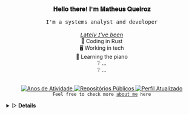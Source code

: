 <h3 align="center">𝐇𝐞𝐥𝐥𝐨 𝐭𝐡𝐞𝐫𝐞! 𝐈'𝐦 𝐌𝐚𝐭𝐡𝐞𝐮𝐬 𝐐𝐮𝐞𝐢𝐫𝐨𝐳</h3>
<p align="center">
  <samp>I'm a systems analyst and developer</samp>
  <br>
    <br><ins>𝘓𝘢𝘵𝘦𝘭𝘺 𝘐'𝘷𝘦 𝘣𝘦𝘦𝘯</ins>
    <br>🦀 Coding in Rust
    <br>🖥️ Working in tech
    <br>🎹 Learning the piano
    <br>❔ ...
    <br>❔ ...
  <br><br>
</p>

<p align="center">
  <a href="https://github.com/math-queiroz/math-queiroz">
    <img alt="Anos de Atividade" src="https://badges.pufler.dev/years/math-queiroz?style=flat-square&label=Account%20Years">
    <img alt="Repositórios Públicos" src="https://badges.pufler.dev/repos/math-queiroz?style=flat-square">
    <img alt="Perfil Atualizado" href="" src="https://img.shields.io/github/last-commit/math-queiroz/math-queiroz?style=flat-square&label=Updated">
  </a>
  <br><sub><samp>Feel free to check more <a href="https://math-queiroz.github.io/homepage/">about me</a> here</samp></sub>
</p>

<details>
  <summary>▷ 𝐃𝐞𝐭𝐚𝐢𝐥𝐬</summary>
  
  Stats
  ---
  |<a href="https://github.com/math-queiroz"><img align="center" src="https://github-readme-stats.vercel.app/api?username=math-queiroz&show_icons=true&include_all_commits=true&hide_border=true" alt="Github stats" width="520"/></a>|<a href="https://github.com/math-queiroz"><img src="https://github-readme-stats.vercel.app/api/top-langs?username=math-queiroz&layout=compact&locale=en&border_radius=2&hide_border=true" alt="Most used languages" width="380"/></a>|
  | ---------------- | ---------------- |

  Recent Interests
  ---
  [![Last Stars Display](https://badges.pufler.dev/last-stars/math-queiroz?theme=apprentice&style=flat-square&count=6&padding=0&perRow=3)](https://badges.pufler.dev)

  About
  ---
  Nothing here yet...
</details>
